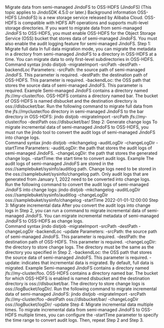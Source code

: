 Migrate data from semi-managed JindoFS to OSS-HDFS (JindoFS)
(This topic applies to JindoSDK 4.5.0 or later.)
Background information
OSS-HDFS (JindoFS) is a new storage service released by Alibaba Cloud. OSS-HDFS is compatible with HDFS API operations and supports multi-level storage directories. If you want to migrate data from semi-managed JindoFS to OSS-HDFS, you must enable OSS-HDFS for the Object Storage Service (OSS) bucket that stores data of semi-managed JindoFS. You must also enable the audit logging feature for semi-managed JindoFS. 
Step 1: Migrate full data
In full data migration mode, you can migrate the metadata in a directory from semi-managed JindoFS to a directory in OSS-HDFS at a time. You can migrate data to only first-level subdirectories in OSS-HDFS. 
Command syntax
jindo distjob -migrateImport -srcPath <srcPath> -destPath <desPth> -backendLoc <backendLoc>
Parameters:
-srcPath: the source path of semi-managed JindoFS. This parameter is required.
-destPath: the destination path of OSS-HDFS. This parameter is required.
-backendLoc: the OSS path that stores the source data of semi-managed JindoFS. This parameter is required.
Example
Semi-managed JindoFS contains a directory named jfs://my-cluster/foo. OSS-HDFS contains a directory named bar. The bucket of OSS-HDFS is named dlsbucket and the destination directory is oss://dlsbucket/bar. Run the following command to migrate full data from the jfs://mycluster/foo directory in semi-managed JindoFS to the bar directory in OSS-HDFS:
jindo distjob -migrateImport -srcPath jfs://my-cluster/foo -destPath oss://dlsbucket/bar/
Step 2: Generate change logs
To migrate incremental data of semi-managed JindoFS to OSS-HDFS, you must run the jindo tool to convert the audit logs of semi-managed JindoFS into change logs.  
Command syntax
jindo distjob -mkchangelog -auditLogDir <auditLogDir> -changeLogDir <changeLogDir> -startTime <startTime>
Parameters:
-auditLogDir: the path that stores the audit logs of semi-managed JindoFS.
-changeLogDir: the path that stores the generated change logs.
-startTime: the start time to convert audit logs.
Example
The audit logs of semi-managed JindoFS are stored in the oss://samplebuket/sysinfo/auditlog path. Change logs need to be stored in the oss://samplebuket/sysinfo/changelog path. Only audit logs that are generated from January 1, 2022 need to be converted into change logs. Run the following command to convert the audit logs of semi-managed JindoFS into change logs:
jindo distjob -mkchangelog -auditLogDir oss://samplebuket/sysinfo/auditlog -changeLogDir oss://samplebuket/sysinfo/changelog -startTime 2022-01-01-12:00:00
Step 3: Migrate incremental data
After you convert the audit logs into change logs in Step 2, you can run a command to migrate incremental data of semi-managed JindoFS. You can migrate incremental metadata of semi-managed JindoFS to OSS-HDFS as change logs.  
Command syntax
jindo distjob -migrateImport -srcPath <srcPath> -destPath <desPth> -changeLogDir <auditLogDir> -backendLoc <backendLoc> -update
Parameters:
-srcPath: the source path of semi-managed JindoFS. This parameter is required.
-destPath: the destination path of OSS-HDFS. This parameter is required.
-changeLogDir: the directory to store change logs. The directory must be the same as the directory you specified in Step 2.
-backendLoc: the OSS path that stores the source data of semi-managed JindoFS. This parameter is required.
-update: indicates that incremental data is migrated. By default, full data is migrated.
Example
Semi-managed JindoFS contains a directory named jfs://my-cluster/foo. OSS-HDFS contains a directory named bar. The bucket for which OSS-HDFS is enabled is named dlsbucket and the destination directory is oss://dlsbucket/bar. The directory to store change logs is oss://logBucket/logDir/. Run the following command to migrate incremental data of semi-managed JindoFS:
jindo distjob -migrateImport -srcPath jfs://my-cluster/foo -destPath oss://dlsbucket/bar/ -changeLogDir oss://logBucket/logDir/ -update
Step 4: Migrate incremental data multiple times.
 To migrate incremental data from semi-managed JindoFS to OSS-HDFS multiple times, you can configure the -startTime parameter to specify the time range to convert audit logs. Then, repeat Step 2 and Step 3. 

